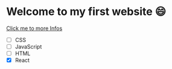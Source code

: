 # Welcome to my first website 😄


[Click me to more Infos](https://google.com)

- [ ] CSS
- [ ] JavaScript
- [ ] HTML
- [x] React
